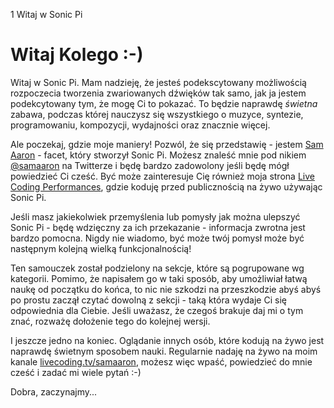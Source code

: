 1 Witaj w Sonic Pi

# Witaj Kolego :-)

Witaj w Sonic Pi. Mam nadzieję, że jesteś podekscytowany możliwością 
rozpoczecia tworzenia zwariowanych dźwięków tak samo, jak ja jestem 
podekcytowany tym, że mogę Ci to pokazać. To będzie naprawdę *świetna* 
zabawa, podczas której nauczysz się wszystkiego o muzyce, syntezie, 
programowaniu, kompozycji, wydajności oraz znacznie więcej.
           
Ale poczekaj, gdzie moje maniery! Pozwól, że się przedstawię - jestem 
[Sam Aaron](http://twitter.com/samaaron) - facet, który stworzył Sonic Pi.
Możesz znaleść mnie pod nikiem [@samaaron](http://twitter.com/samaaron) na 
Twitterze i będę bardzo zadowolony jeśli będę mógł powiedzieć Ci cześć. 
Być może zainteresuje Cię również moja strona 
[Live Coding Performances](http://facebook.com/livecodersamaaron), gdzie 
koduję przed publicznością na żywo używając Sonic Pi.

Jeśli masz jakiekolwiek przemyślenia lub pomysły jak można ulepszyć Sonic Pi - 
będę wdzięczny za ich przekazanie - informacja zwrotna jest bardzo pomocna. 
Nigdy nie wiadomo, być może twój pomysł może być następnym kolejną wielką 
funkcjonalnością!

Ten samouczek został podzielony na sekcje, które są pogrupowane wg kategorii. 
Pomimo, że napisałem go w taki sposób, aby umożliwiał łatwą naukę od początku 
do końca, to nic nie szkodzi na przeszkodzie abyś abyś po prostu zaczął czytać 
dowolną z sekcji - taką która wydaje Ci się odpowiednia dla Ciebie. Jeśli 
uważasz, że czegoś brakuje daj mi o tym znać, rozważę dołożenie tego 
do kolejnej wersji.

I jeszcze jedno na koniec. Oglądanie innych osób, które kodują na żywo 
jest naprawdę świetnym sposobem nauki. Regularnie nadaję na żywo na moim 
kanale [livecoding.tv/samaaron](http://livecoding.tv/samaaron), możesz więc 
wpaść, powiedzieć do mnie cześć i zadać mi wiele pytań :-)

Dobra, zaczynajmy...
